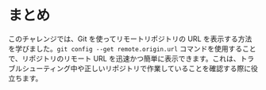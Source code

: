 # まとめ

このチャレンジでは、Git を使ってリモートリポジトリの URL を表示する方法を学びました。`git config --get remote.origin.url` コマンドを使用することで、リポジトリのリモート URL を迅速かつ簡単に表示できます。これは、トラブルシューティング中や正しいリポジトリで作業していることを確認する際に役立ちます。
